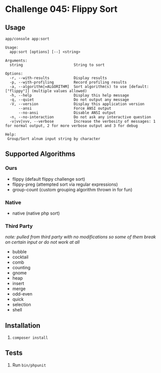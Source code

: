 # Challenge 045: Flippy Sort

## Usage

    app/console app:sort
    
    Usage:
      app:sort [options] [--] <string>
    
    Arguments:
      string                       String to sort
    
    Options:
      -r, --with-results           Display results
      -p, --with-profiling         Record profiling results
      -a, --algorithm[=ALGORITHM]  Sort algorithm(s) to use [default: ["flippy"]] (multiple values allowed)
      -h, --help                   Display this help message
      -q, --quiet                  Do not output any message
      -V, --version                Display this application version
          --ansi                   Force ANSI output
          --no-ansi                Disable ANSI output
      -n, --no-interaction         Do not ask any interactive question
      -v|vv|vvv, --verbose         Increase the verbosity of messages: 1 for normal output, 2 for more verbose output and 3 for debug
    
    Help:
     Group/Sort alnum input string by character
     
## Supported Algorithms

### Ours

* flippy      (default flippy challenge sort)
* flippy-preg (attempted sort via regular expressions)
* group-count (custom grouping algorithm thrown in for fun)

### Native

* native      (native php sort)

### Third Party

_note: pulled from third party with no modifications so some of them break on certain input or do not work at all_

* bubble
* cocktail
* comb
* counting
* gnome
* heap 
* insert 
* merge
* odd-even 
* quick 
* selection 
* shell

## Installation

1. `composer install`

## Tests

1. Run `bin/phpunit`
